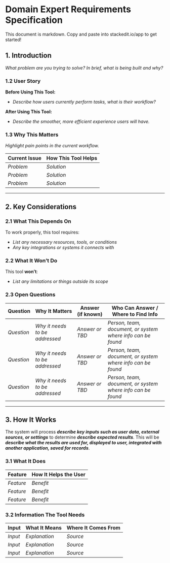 # Domain Expert Requirements Specification

This document is markdown. Copy and paste into stackedit.io/app to get started!

## 1. Introduction  

_What problem are you trying to solve? In brief, what is being built and why?_

### 1.2 User Story  

**Before Using This Tool:**  
- _Describe how users currently perform tasks, what is their workflow?_

**After Using This Tool:**  
- _Describe the smoother, more efficient experience users will have._

### 1.3 Why This Matters  

_Highlight pain points in the current workflow._

| Current Issue | How This Tool Helps |
|--------------|------------------|
| _Problem_ | _Solution_ |
| _Problem_ | _Solution_ |
| _Problem_ | _Solution_ |

---

## 2. Key Considerations  

### 2.1 What This Depends On  

To work properly, this tool requires:  
- _List any necessary resources, tools, or conditions_  
- _Any key integrations or systems it connects with_  

### 2.2 What It Won’t Do  

This tool **won’t**:  
- _List any limitations or things outside its scope_  

### 2.3 Open Questions  

| Question | Why It Matters | Answer (if known) | Who Can Answer / Where to Find Info |
|----------|--------------|------------------|-----------------------------------|
| _Question_ | _Why it needs to be addressed_ | _Answer or TBD_ | _Person, team, document, or system where info can be found_ |
| _Question_ | _Why it needs to be addressed_ | _Answer or TBD_ | _Person, team, document, or system where info can be found_ |
| _Question_ | _Why it needs to be addressed_ | _Answer or TBD_ | _Person, team, document, or system where info can be found_ |

---

## 3. How It Works  

The system will process **_describe key inputs such as user data, external sources, or settings_** to determine **_describe expected results_**. This will be **_describe what the results are used for, displayed to user, integrated with another application, saved for records_**.

### 3.1 What It Does  

| Feature | How It Helps the User |
|---------|----------------------|
| _Feature_ | _Benefit_ |
| _Feature_ | _Benefit_ |
| _Feature_ | _Benefit_ |

### 3.2 Information The Tool Needs  

| Input | What It Means | Where It Comes From |
|-------|--------------|---------------------|
| _Input_ | _Explanation_ | _Source_ |
| _Input_ | _Explanation_ | _Source_ |
| _Input_ | _Explanation_ | _Source_ |
